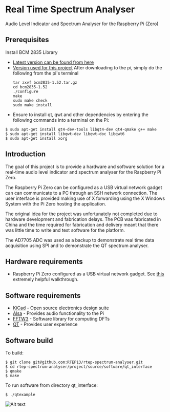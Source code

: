 # Real Time Spectrum Analyser

Audio Level Indicator and Spectrum Analyser for the Raspberry Pi (Zero)

## Prerequisites
Install BCM 2835 Library
* [Latest version can be found from here](http://www.airspayce.com/mikem/bcm2835/)</br>
* [Version used for this project](http://www.airspayce.com/mikem/bcm2835/bcm2835-1.52.tar.gz) 
   After downloading to the pi, simply do the following from the pi's terminal
   ```
   tar zxvf bcm2835-1.52.tar.gz
   cd bcm2835-1.52
   ./configure
   make
   sudo make check
   sudo make install
   ```
* Ensure to install qt, qwt and other dependencies by entering the following commands into a terminal on the Pi:
```
$ sudo apt-get install qt4-dev-tools libqt4-dev qt4-qmake g++ make
$ sudo apt-get install libqwt-dev libqwt-doc libqwt6
$ sudo apt-get install xorg
```

## Introduction


The goal of this project is to provide a hardware and software solution for a real-time audio level indicator and spectrum analyser for the Raspberry Pi Zero.

The Raspberry Pi Zero can be configured as a USB virtual network gadget can can communicate to a PC through an SSH network connection. The user interface is provided making use of X forwarding using the X Windows System with the Pi Zero hosting the application.

The original idea for the project was unfortunately not completed due to hardware development and fabrication delays. The PCB was fabricated in China and the time required for fabrication and delivery meant that there was little time to write and test software for the platform.

The AD7705 ADC was used as a backup to demonstrate real time data acquisition using SPI and to demonstrate the QT spectrum analyser.

## Hardware requirements

* Raspberry Pi Zero configured as a USB virtual network gadget. See [this](http://blog.gbaman.info/?p=699) extremely helpful walkthrough.
 
## Software requirements

* [KiCad](http://kicad-pcb.org/) - Open source electronics design suite
* [Alsa](https://www.alsa-project.org/) - Provides audio functionality to the Pi
* [FFTW3](http://www.fftw.org/) - Software library for computing DFTs
* [QT](https://www.qt.io/) - Provides user experience


## Software build

To build:
```
$ git clone git@github.com:RTEP13/rtep-spectrum-analyser.git
$ cd rtep-spectrum-analyser/project/source/software/qt_interface
$ qmake
$ make
```
To run software from directory qt\_interface:
```
$ ./qtexample
```
![Alt text](https://raw.githubusercontent.com/RTEP13/rtep-spectrum-analyser/master/project/source/hardware/SPH0645LM4H-B_Mic_Board/_plot/png/rtep-audio-spectrum-analyser-ray-traced.png)

